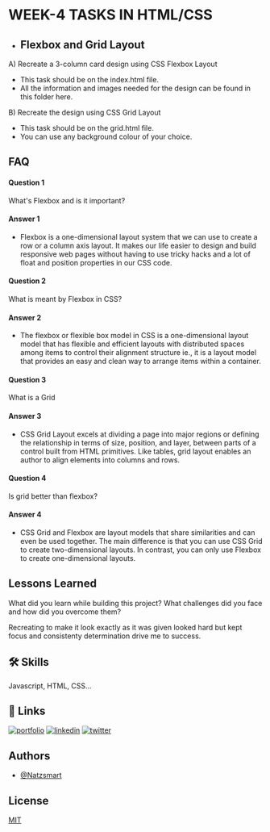
# WEEK-4 TASKS IN HTML/CSS
* ## Flexbox and Grid Layout
A) Recreate a 3-column card design using CSS Flexbox  Layout
- This task should be on the index.html file.
- All the information and images needed for the design can be found in this folder here.


B) Recreate the design using CSS Grid Layout  
- This task should be on the grid.html file.
- You can use any background colour of your choice.

## FAQ

#### Question 1
What's Flexbox and is it important?

#### Answer 1

* Flexbox is a one-dimensional layout system that we can use to create a row or a column axis layout. It makes our life easier to design and build responsive web pages without having to use tricky hacks and a lot of float and position properties in our CSS code.

#### Question 2
What is meant by Flexbox in CSS? 

#### Answer 2

* The flexbox or flexible box model in CSS is a one-dimensional layout model that has flexible and efficient layouts with distributed spaces among items to control their alignment structure ie., it is a layout model that provides an easy and clean way to arrange items within a container.

#### Question 3
What is a Grid 

#### Answer 3

* CSS Grid Layout excels at dividing a page into major regions or defining the relationship in terms of size, position, and layer, between parts of a control built from HTML primitives. Like tables, grid layout enables an author to align elements into columns and rows.


#### Question 4
Is grid better than flexbox? 

#### Answer 4
* CSS Grid and Flexbox are layout models that share similarities and can even be used together. The main difference is that you can use CSS Grid to create two-dimensional layouts. In contrast, you can only use Flexbox to create one-dimensional layouts.


## Lessons Learned

What did you learn while building this project? What challenges did you face and how did you overcome them?

Recreating to make it look exactly as it was given looked hard but kept focus and consistenty determination drive me to success.


## 🛠 Skills
Javascript, HTML, CSS...



## 🔗 Links
[![portfolio](https://img.shields.io/badge/my_portfolio-000?style=for-the-badge&logo=ko-fi&logoColor=white)](https://github.com/Natzsmart/)
[![linkedin](https://img.shields.io/badge/linkedin-0A66C2?style=for-the-badge&logo=linkedin&logoColor=white)](https://www.linkedin.com/)
[![twitter](https://img.shields.io/badge/twitter-1DA1F2?style=for-the-badge&logo=twitter&logoColor=white)](https://twitter.com/Legendsmarto)



## Authors

- [@Natzsmart](https://www.github.com/Natzsmart)





## License

[MIT](https://choosealicense.com/licenses/mit/)


